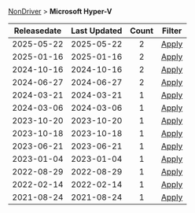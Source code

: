 
[NonDriver](/README.md)  >  **Microsoft Hyper-V**



| Releasedate | Last Updated |  Count | Filter | 
|---|:-------:|:-------:|:----:| 
| 2025-05-22 | 2025-05-22|   2 |  [Apply](/index/NonDriver/Microsoft_Hyper-V/2025-05-22.md) |
| 2025-01-16 | 2025-01-16|   2 |  [Apply](/index/NonDriver/Microsoft_Hyper-V/2025-01-16.md) |
| 2024-10-16 | 2024-10-16|   2 |  [Apply](/index/NonDriver/Microsoft_Hyper-V/2024-10-16.md) |
| 2024-06-27 | 2024-06-27|   2 |  [Apply](/index/NonDriver/Microsoft_Hyper-V/2024-06-27.md) |
| 2024-03-21 | 2024-03-21|   1 |  [Apply](/index/NonDriver/Microsoft_Hyper-V/2024-03-21.md) |
| 2024-03-06 | 2024-03-06|   1 |  [Apply](/index/NonDriver/Microsoft_Hyper-V/2024-03-06.md) |
| 2023-10-20 | 2023-10-20|   1 |  [Apply](/index/NonDriver/Microsoft_Hyper-V/2023-10-20.md) |
| 2023-10-18 | 2023-10-18|   1 |  [Apply](/index/NonDriver/Microsoft_Hyper-V/2023-10-18.md) |
| 2023-06-21 | 2023-06-21|   1 |  [Apply](/index/NonDriver/Microsoft_Hyper-V/2023-06-21.md) |
| 2023-01-04 | 2023-01-04|   1 |  [Apply](/index/NonDriver/Microsoft_Hyper-V/2023-01-04.md) |
| 2022-08-29 | 2022-08-29|   1 |  [Apply](/index/NonDriver/Microsoft_Hyper-V/2022-08-29.md) |
| 2022-02-14 | 2022-02-14|   1 |  [Apply](/index/NonDriver/Microsoft_Hyper-V/2022-02-14.md) |
| 2021-08-24 | 2021-08-24|   1 |  [Apply](/index/NonDriver/Microsoft_Hyper-V/2021-08-24.md) |
